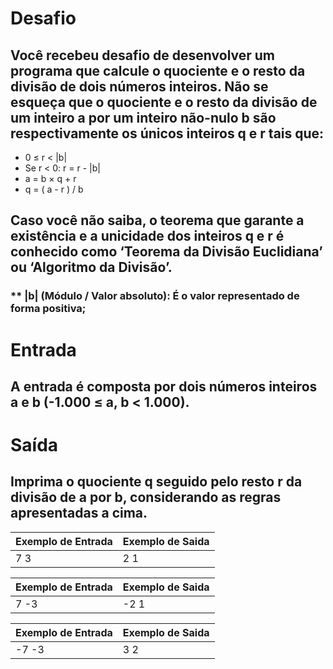 # Desafio
## Você recebeu desafio de desenvolver um programa que calcule o quociente e o resto da divisão de dois números inteiros. Não se esqueça que o quociente e o resto da divisão de um inteiro a por um inteiro não-nulo b são respectivamente os únicos inteiros q e r tais que:
- 0 ≤ r < |b|
- Se r < 0: r = r - |b|
- a = b × q + r
- q = ( a - r ) / b
## Caso você não saiba, o teorema que garante a existência e a unicidade dos inteiros q e r é conhecido como ‘Teorema da Divisão Euclidiana’ ou ‘Algoritmo da Divisão’.
### **  |b| (Módulo / Valor absoluto): É o valor representado de forma positiva;

# Entrada
## A entrada é composta por dois números inteiros a e b (-1.000 ≤ a, b < 1.000).
# Saída
## Imprima o quociente q seguido pelo resto r da divisão de a por b, considerando as regras apresentadas a cima.

| Exemplo de Entrada  | Exemplo de Saida  |
| ------------------- | ----------------- |
| 7 3                 | 2 1               |

| Exemplo de Entrada  | Exemplo de Saida  |
| ------------------- | ----------------- |
| 7 -3                | -2 1              |

| Exemplo de Entrada  | Exemplo de Saida  |
| ------------------- | ----------------- |
| -7 -3               | 3 2               |
